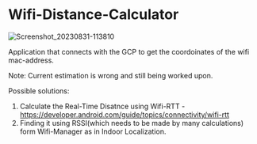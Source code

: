 # Wifi-Distance-Calculator

![Screenshot_20230831-113810](https://github.com/shibinsv/Wifi-Distance-Calculator/assets/80760873/457df383-b590-4cba-a16a-d7eacaa85629)

Application that connects with the GCP to get the coordoinates of the wifi mac-address.

Note: Current estimation is wrong and still being worked upon.

Possible solutions:
1. Calculate the Real-Time Disatnce  using Wifi-RTT - https://developer.android.com/guide/topics/connectivity/wifi-rtt
2. Finding it using RSSI(which needs to be made by many calculations) form Wifi-Manager as in Indoor Localization.
